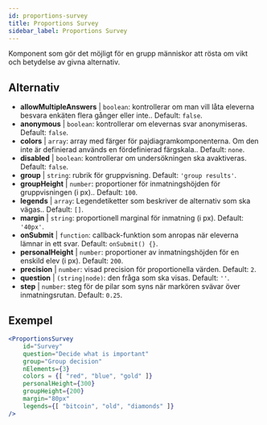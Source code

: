 ```yaml
---
id: proportions-survey
title: Proportions Survey
sidebar_label: Proportions Survey
---
```


Komponent som gör det möjligt för en grupp människor att rösta om vikt och betydelse av givna alternativ.

## Alternativ

* __allowMultipleAnswers__ | `boolean`: kontrollerar om man vill låta eleverna besvara enkäten flera gånger eller inte.. Default: `false`.
* __anonymous__ | `boolean`: kontrollerar om elevernas svar anonymiseras. Default: `false`.
* __colors__ | `array`: array med färger för pajdiagramkomponenterna. Om den inte är definierad används en fördefinierad färgskala.. Default: `none`.
* __disabled__ | `boolean`: kontrollerar om undersökningen ska avaktiveras. Default: `false`.
* __group__ | `string`: rubrik för gruppvisning. Default: `'group results'`.
* __groupHeight__ | `number`: proportioner för inmatningshöjden för gruppvisningen (i px).. Default: `100`.
* __legends__ | `array`: Legendetiketter som beskriver de alternativ som ska vägas.. Default: `[]`.
* __margin__ | `string`: proportionell marginal för inmatning (i px). Default: `'40px'`.
* __onSubmit__ | `function`: callback-funktion som anropas när eleverna lämnar in ett svar. Default: `onSubmit() {}`.
* __personalHeight__ | `number`: proportioner av inmatningshöjden för en enskild elev (i px). Default: `200`.
* __precision__ | `number`: visad precision för proportionella värden. Default: `2`.
* __question__ | `(string|node)`: den fråga som ska visas. Default: `''`.
* __step__ | `number`: steg för de pilar som syns när markören svävar över inmatningsrutan. Default: `0.25`.


## Exempel

```jsx live
<ProportionsSurvey 
    id="Survey"
    question="Decide what is important"
    group="Group decision"
    nElements={3}
    colors = {[ "red", "blue", "gold" ]}
    personalHeight={300}
    groupHeight={200}
    margin="80px"
    legends={[ "bitcoin", "old", "diamonds" ]}
/>
```



